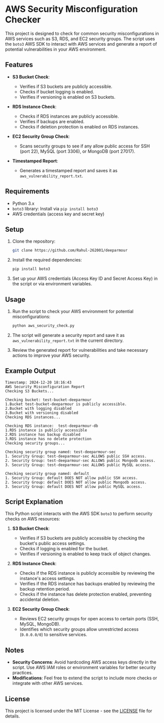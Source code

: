 # AWS Security Misconfiguration Checker

This project is designed to check for common security misconfigurations in AWS services such as S3, RDS, and EC2 security groups. The script uses the `boto3` AWS SDK to interact with AWS services and generate a report of potential vulnerabilities in your AWS environment.

## Features

- **S3 Bucket Check**:
  - Verifies if S3 buckets are publicly accessible.
  - Checks if bucket logging is enabled.
  - Verifies if versioning is enabled on S3 buckets.

- **RDS Instance Check**:
  - Checks if RDS instances are publicly accessible.
  - Verifies if backups are enabled.
  - Checks if deletion protection is enabled on RDS instances.

- **EC2 Security Group Check**:
  - Scans security groups to see if any allow public access for SSH (port 22), MySQL (port 3306), or MongoDB (port 27017).

- **Timestamped Report**:
  - Generates a timestamped report and saves it as `aws_vulnerability_report.txt`.

## Requirements

- Python 3.x
- `boto3` library: Install via `pip install boto3`
- AWS credentials (access key and secret key)

## Setup

1. Clone the repository:
   ```bash
   git clone https://github.com/Rahul-262001/deeparmour
   ```

2. Install the required dependencies:
   ```bash
   pip install boto3
   ```

3. Set up your AWS credentials (Access Key ID and Secret Access Key) in the script or via environment variables.

## Usage

1. Run the script to check your AWS environment for potential misconfigurations:
   ```bash
   python aws_security_check.py
   ```

2. The script will generate a security report and save it as `aws_vulnerability_report.txt` in the current directory.

3. Review the generated report for vulnerabilities and take necessary actions to improve your AWS security.

## Example Output

```plaintext
Timestamp: 2024-12-20 18:16:43
AWS Security Misconfiguration Report
Checking S3 Buckets...

Checking bucket: test-bucket-deeparmour
1.Bucket test-bucket-deeparmour is publicly accessible.
2.Bucket with logging disabled
3.Bucket with versioning disabled
Checking RDS instances...

Checking RDS instance:  test-deeparmour-db
1.RDS instance is publicly accessible
2.RDS instance has backup disabled
3.RDS instance has no delete protection
Checking security groups...

Checking security group named: test-deeparmour-sec
1. Security Group: test-deeparmour-sec ALLOWS public SSH access.
2. Security Group: test-deeparmour-sec ALLOWS public Mongodb access.
3. Security Group: test-deeparmour-sec ALLOWS public MySQL access.

Checking security group named: default
1. Security Group: default DOES NOT allow public SSH access.
2. Security Group: default DOES NOT allow public Mongodb access.
3. Security Group: default DOES NOT allow public MySQL access.

```

## Script Explanation

This Python script interacts with the AWS SDK `boto3` to perform security checks on AWS resources:

1. **S3 Bucket Check**: 
   - Verifies if S3 buckets are publicly accessible by checking the bucket's public access settings.
   - Checks if logging is enabled for the bucket.
   - Verifies if versioning is enabled to keep track of object changes.

2. **RDS Instance Check**: 
   - Checks if the RDS instance is publicly accessible by reviewing the instance's access settings.
   - Verifies if the RDS instance has backups enabled by reviewing the backup retention period.
   - Checks if the instance has delete protection enabled, preventing accidental deletion.

3. **EC2 Security Group Check**:
   - Reviews EC2 security groups for open access to certain ports (SSH, MySQL, MongoDB).
   - Identifies which security groups allow unrestricted access (`0.0.0.0/0`) to sensitive services.

## Notes

- **Security Concerns**: Avoid hardcoding AWS access keys directly in the script. Use AWS IAM roles or environment variables for better security practices.
- **Modifications**: Feel free to extend the script to include more checks or integrate with other AWS services.

## License

This project is licensed under the MIT License - see the [LICENSE](LICENSE) file for details.
```
